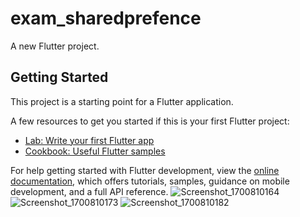 # exam_sharedprefence

A new Flutter project.

## Getting Started

This project is a starting point for a Flutter application.

A few resources to get you started if this is your first Flutter project:

- [Lab: Write your first Flutter app](https://docs.flutter.dev/get-started/codelab)
- [Cookbook: Useful Flutter samples](https://docs.flutter.dev/cookbook)

For help getting started with Flutter development, view the
[online documentation](https://docs.flutter.dev/), which offers tutorials,
samples, guidance on mobile development, and a full API reference.
![Screenshot_1700810164](https://github.com/YadhukrishnaTV/shared_preference/assets/145324413/c5cd18be-5e49-4d70-ae88-5942a63c995f)
![Screenshot_1700810173](https://github.com/YadhukrishnaTV/shared_preference/assets/145324413/3add8296-d85d-42ff-a780-8b1161d7c9ab)
![Screenshot_1700810182](https://github.com/YadhukrishnaTV/shared_preference/assets/145324413/e495504f-56ec-433d-8d06-5aaad7c8c54d)

